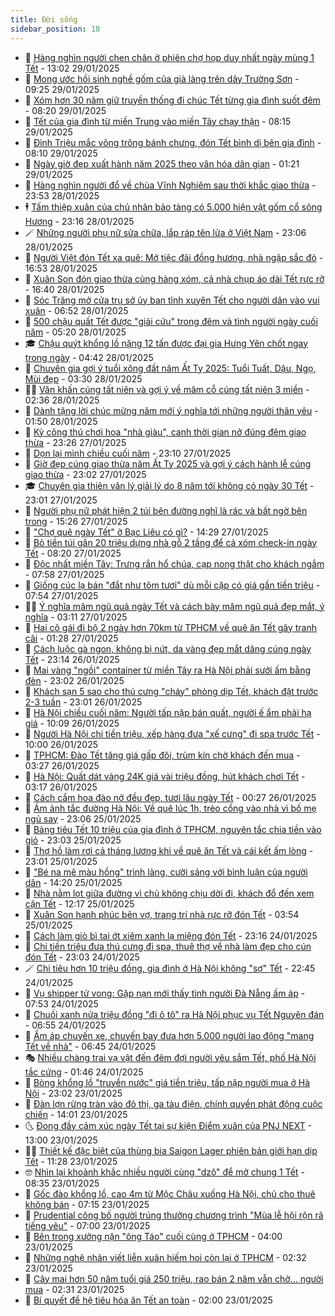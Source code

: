 ```yaml
---
title: Đời sống
sidebar_position: 18
---
```


<!-- dantri-doi-song:START -->
- 🥳 [Hàng nghìn người chen chân ở phiên chợ họp duy nhất ngày mùng 1 Tết](https://dantri.com.vn/tet-2025/hang-nghin-nguoi-chen-chan-o-phien-cho-hop-duy-nhat-ngay-mung-1-tet-20250129175357515.htm) - 13:02 29/01/2025
- 🌁 [Mong ước hồi sinh nghề gốm của già làng trên dãy Trường Sơn](https://dantri.com.vn/tet-2025/mong-uoc-hoi-sinh-nghe-gom-cua-gia-lang-tren-day-truong-son-20250124113408009.htm) - 09:25 29/01/2025
- 👀 [Xóm hơn 30 năm giữ truyền thống đi chúc Tết từng gia đình suốt đêm](https://dantri.com.vn/doi-song/xom-hon-30-nam-giu-truyen-thong-di-chuc-tet-tung-gia-dinh-suot-dem-20250129143030713.htm) - 08:20 29/01/2025
- 🐻 [Tết của gia đình từ miền Trung vào miền Tây chạy thận](https://dantri.com.vn/doi-song/tet-cua-gia-dinh-tu-mien-trung-vao-mien-tay-chay-than-20250127133727180.htm) - 08:15 29/01/2025
- 🦅 [Đình Triệu mắc võng trông bánh chưng, đón Tết bình dị bên gia đình](https://dantri.com.vn/doi-song/dinh-trieu-mac-vong-trong-banh-chung-don-tet-binh-di-ben-gia-dinh-20250129124205615.htm) - 08:10 29/01/2025
- 🦩 [Ngày giờ đẹp xuất hành năm 2025 theo văn hóa dân gian](https://dantri.com.vn/doi-song/ngay-gio-dep-xuat-hanh-nam-2025-theo-van-hoa-dan-gian-20250127181317453.htm) - 01:21 29/01/2025
- 🦏 [Hàng nghìn người đổ về chùa Vĩnh Nghiêm sau thời khắc giao thừa](https://dantri.com.vn/tet-2025/hang-nghin-nguoi-do-ve-chua-vinh-nghiem-sau-thoi-khac-giao-thua-20250129034402585.htm) - 23:53 28/01/2025
- 🕴 [Tấm thiệp xuân của chủ nhân bảo tàng có 5.000 hiện vật gốm cổ sông Hương](https://dantri.com.vn/tet-2025/tam-thiep-xuan-cua-chu-nhan-bao-tang-co-5000-hien-vat-gom-co-song-huong-20250127141215616.htm) - 23:16 28/01/2025
- 🪄 [Những người phụ nữ sửa chữa, lắp ráp tên lửa ở Việt Nam](https://dantri.com.vn/doi-song/nhung-nguoi-phu-nu-sua-chua-lap-rap-ten-lua-o-viet-nam-20250127214758129.htm) - 23:06 28/01/2025
- 🚦 [Người Việt đón Tết xa quê: Mở tiệc đãi đồng hương, nhà ngập sắc đỏ](https://dantri.com.vn/doi-song/nguoi-viet-don-tet-xa-que-mo-tiec-dai-dong-huong-nha-ngap-sac-do-20250128233452872.htm) - 16:53 28/01/2025
- 🤔 [Xuân Son đón giao thừa cùng hàng xóm, cả nhà chụp áo dài Tết rực rỡ](https://dantri.com.vn/doi-song/xuan-son-don-giao-thua-cung-hang-xom-ca-nha-chup-ao-dai-tet-ruc-ro-20250128220052684.htm) - 16:40 28/01/2025
- 🚦 [Sóc Trăng mở cửa trụ sở ủy ban tỉnh xuyên Tết cho người dân vào vui xuân](https://dantri.com.vn/tet-2025/soc-trang-mo-cua-tru-so-uy-ban-tinh-xuyen-tet-cho-nguoi-dan-vao-vui-xuan-20250127161408112.htm) - 06:52 28/01/2025
- 🐎 [500 chậu quất Tết được &quot;giải cứu&quot; trong đêm và tình người ngày cuối năm](https://dantri.com.vn/doi-song/500-chau-quat-tet-duoc-giai-cuu-trong-dem-va-tinh-nguoi-ngay-cuoi-nam-20250128120416713.htm) - 05:20 28/01/2025
- 🎓 [Chậu quýt khổng lồ nặng 12 tấn được đại gia Hưng Yên chốt ngay trong ngày](https://dantri.com.vn/doi-song/chau-quyt-khong-lo-nang-12-tan-duoc-dai-gia-hung-yen-chot-ngay-trong-ngay-20250124131420670.htm) - 04:42 28/01/2025
- 🐘 [Chuyên gia gợi ý tuổi xông đất năm Ất Tỵ 2025: Tuổi Tuất, Dậu, Ngọ, Mùi đẹp](https://dantri.com.vn/doi-song/chuyen-gia-goi-y-tuoi-xong-dat-nam-at-ty-2025-tuoi-tuat-dau-ngo-mui-dep-20250127174214991.htm) - 03:30 28/01/2025
- 🧑‍🏫 [Văn khấn cúng tất niên và gợi ý về mâm cỗ cúng tất niên 3 miền](https://dantri.com.vn/doi-song/van-khan-cung-tat-nien-va-goi-y-ve-mam-co-cung-tat-nien-3-mien-20250127064402088.htm) - 02:36 28/01/2025
- 🦒 [Dành tặng lời chúc mừng năm mới ý nghĩa tới những người thân yêu](https://dantri.com.vn/tet-2025/danh-tang-loi-chuc-mung-nam-moi-y-nghia-toi-nhung-nguoi-than-yeu-20250127212229177.htm) - 01:50 28/01/2025
- 🧰 [Kỳ công thú chơi hoa &quot;nhà giàu&quot;, canh thời gian nở đúng đêm giao thừa](https://dantri.com.vn/doi-song/ky-cong-thu-choi-hoa-nha-giau-canh-thoi-gian-no-dung-dem-giao-thua-20250127161521460.htm) - 23:26 27/01/2025
- 🧐 [Dọn lại mình chiều cuối năm](https://dantri.com.vn/tet-2025/don-lai-minh-chieu-cuoi-nam-20250115102721701.htm) - 23:10 27/01/2025
- 🌮 [Giờ đẹp cúng giao thừa năm Ất Tỵ 2025 và gợi ý cách hành lễ cúng giao thừa](https://dantri.com.vn/doi-song/gio-dep-cung-giao-thua-nam-at-ty-2025-va-goi-y-cach-hanh-le-cung-giao-thua-20250127170125161.htm) - 23:02 27/01/2025
- 🎓 [Chuyên gia thiên văn lý giải lý do 8 năm tới không có ngày 30 Tết](https://dantri.com.vn/doi-song/chuyen-gia-thien-van-ly-giai-ly-do-8-nam-toi-khong-co-ngay-30-tet-20250124111743031.htm) - 23:01 27/01/2025
- 🚀 [Người phụ nữ phát hiện 2 túi bên đường nghĩ là rác và bất ngờ bên trong](https://dantri.com.vn/doi-song/nguoi-phu-nu-phat-hien-2-tui-ben-duong-nghi-la-rac-va-bat-ngo-ben-trong-20250127212311207.htm) - 15:26 27/01/2025
- 🤖 [&quot;Chợ quê ngày Tết&quot; ở Bạc Liêu có gì?](https://dantri.com.vn/tet-2025/cho-que-ngay-tet-o-bac-lieu-co-gi-20250123183307864.htm) - 14:29 27/01/2025
- 🤩 [Bỏ tiền túi gần 20 triệu dựng nhà gỗ 2 tầng để cả xóm check-in ngày Tết](https://dantri.com.vn/doi-song/bo-tien-tui-gan-20-trieu-dung-nha-go-2-tang-de-ca-xom-check-in-ngay-tet-20250127114344949.htm) - 08:20 27/01/2025
- 👹 [Độc nhất miền Tây: Trưng rắn hổ chúa, cạp nong thật cho khách ngắm](https://dantri.com.vn/tet-2025/doc-nhat-mien-tay-trung-ran-ho-chua-cap-nong-that-cho-khach-ngam-20250126192402411.htm) - 07:58 27/01/2025
- 🦩 [Giống cúc lạ bán &quot;đắt như tôm tươi&quot; dù mỗi cặp có giá gần tiền triệu](https://dantri.com.vn/tet-2025/giong-cuc-la-ban-dat-nhu-tom-tuoi-du-moi-cap-co-gia-gan-tien-trieu-20250126202328319.htm) - 07:54 27/01/2025
- 🧑‍🏫 [Ý nghĩa mâm ngũ quả ngày Tết và cách bày mâm ngũ quả đẹp mắt, ý nghĩa](https://dantri.com.vn/tet-2025/y-nghia-mam-ngu-qua-ngay-tet-va-cach-bay-mam-ngu-qua-dep-mat-y-nghia-20250127001650371.htm) - 03:11 27/01/2025
- 🌈 [Hai cô gái đi bộ 2 ngày hơn 70km từ TPHCM về quê ăn Tết gây tranh cãi](https://dantri.com.vn/doi-song/hai-co-gai-di-bo-2-ngay-hon-70km-tu-tphcm-ve-que-an-tet-gay-tranh-cai-20250126175837751.htm) - 01:28 27/01/2025
- 💃 [Cách luộc gà ngon, không bị nứt, da vàng đẹp mắt dâng cúng ngày Tết](https://dantri.com.vn/tet-2025/cach-luoc-ga-ngon-khong-bi-nut-da-vang-dep-mat-dang-cung-ngay-tet-20250122091517978.htm) - 23:14 26/01/2025
- 💂 [Mai vàng &quot;ngồi&quot; container từ miền Tây ra Hà Nội phải sưởi ấm bằng đèn](https://dantri.com.vn/doi-song/mai-vang-ngoi-container-tu-mien-tay-ra-ha-noi-phai-suoi-am-bang-den-20250124074808986.htm) - 23:02 26/01/2025
- 🦏 [Khách sạn 5 sao cho thú cưng &quot;cháy&quot; phòng dịp Tết, khách đặt trước 2-3 tuần](https://dantri.com.vn/doi-song/khach-san-5-sao-cho-thu-cung-chay-phong-dip-tet-khach-dat-truoc-2-3-tuan-20250125173339599.htm) - 23:01 26/01/2025
- 🤡 [Hà Nội chiều cuối năm: Người tấp nập bán quất, người ế ẩm phải hạ giá](https://dantri.com.vn/doi-song/ha-noi-chieu-cuoi-nam-nguoi-tap-nap-ban-quat-nguoi-e-am-phai-ha-gia-20250126132759219.htm) - 10:09 26/01/2025
- 🫶 [Người Hà Nội chi tiền triệu, xếp hàng đưa &quot;xế cưng&quot; đi spa trước Tết](https://dantri.com.vn/doi-song/nguoi-ha-noi-chi-tien-trieu-xep-hang-dua-xe-cung-di-spa-truoc-tet-20250126130455349.htm) - 10:00 26/01/2025
- 💪 [TPHCM: Đào Tết tăng giá gấp đôi, trùm kín chờ khách đến mua](https://dantri.com.vn/doi-song/tphcm-dao-tet-tang-gia-gap-doi-trum-kin-cho-khach-den-mua-20250125132101398.htm) - 03:27 26/01/2025
- 🦅 [Hà Nội: Quất dát vàng 24K giá vài triệu đồng, hút khách chơi Tết](https://dantri.com.vn/doi-song/ha-noi-quat-dat-vang-24k-gia-vai-trieu-dong-hut-khach-choi-tet-20250124124725027.htm) - 03:17 26/01/2025
- 🧠 [Cách cắm hoa đào nở đều đẹp, tươi lâu ngày Tết](https://dantri.com.vn/doi-song/cach-cam-hoa-dao-no-deu-dep-tuoi-lau-ngay-tet-20250123124657632.htm) - 00:27 26/01/2025
- 🦅 [Ám ảnh tắc đường Hà Nội: Về quê lúc 1h, trèo cổng vào nhà vì bố mẹ ngủ say](https://dantri.com.vn/doi-song/am-anh-tac-duong-ha-noi-ve-que-luc-1h-treo-cong-vao-nha-vi-bo-me-ngu-say-20250125104413326.htm) - 23:06 25/01/2025
- 💪 [Bảng tiêu Tết 10 triệu của gia đình ở TPHCM, nguyên tắc chia tiền vào giỏ](https://dantri.com.vn/doi-song/bang-tieu-tet-10-trieu-cua-gia-dinh-o-tphcm-nguyen-tac-chia-tien-vao-gio-20250123113915199.htm) - 23:03 25/01/2025
- 🧐 [Thợ hồ làm rơi cả tháng lương khi về quê ăn Tết và cái kết ấm lòng](https://dantri.com.vn/doi-song/tho-ho-lam-roi-ca-thang-luong-khi-ve-que-an-tet-va-cai-ket-am-long-20250125115848211.htm) - 23:01 25/01/2025
- 👀 [&quot;Bé na mê màu hồng&quot; trình làng, cười sảng với bình luận của người dân](https://dantri.com.vn/doi-song/be-na-me-mau-hong-trinh-lang-cuoi-sang-voi-binh-luan-cua-nguoi-dan-20250125163432254.htm) - 14:20 25/01/2025
- 🎉 [Nhà nằm lọt giữa đường vì chủ không chịu dời đi, khách đổ đến xem cận Tết](https://dantri.com.vn/doi-song/nha-nam-lot-giua-duong-vi-chu-khong-chiu-doi-di-khach-do-den-xem-can-tet-20250123154803518.htm) - 12:17 25/01/2025
- 💂 [Xuân Son hạnh phúc bên vợ, trang trí nhà rực rỡ đón Tết](https://dantri.com.vn/doi-song/xuan-son-hanh-phuc-ben-vo-trang-tri-nha-ruc-ro-don-tet-20250124185648706.htm) - 03:54 25/01/2025
- 🚀 [Cách làm giò bì tai ớt xiêm xanh lạ miệng đón Tết](https://dantri.com.vn/doi-song/cach-lam-gio-bi-tai-ot-xiem-xanh-la-mieng-don-tet-20250116160111544.htm) - 23:16 24/01/2025
- 👹 [Chi tiền triệu đưa thú cưng đi spa, thuê thợ về nhà làm đẹp cho cún đón Tết](https://dantri.com.vn/doi-song/chi-tien-trieu-dua-thu-cung-di-spa-thue-tho-ve-nha-lam-dep-cho-cun-don-tet-20250122111018029.htm) - 23:03 24/01/2025
- 🪄 [Chi tiêu hơn 10 triệu đồng, gia đình ở Hà Nội không &quot;sợ&quot; Tết](https://dantri.com.vn/doi-song/chi-tieu-hon-10-trieu-dong-gia-dinh-o-ha-noi-khong-so-tet-20250124184823261.htm) - 22:45 24/01/2025
- 🌁 [Vụ shipper tử vong: Gặp nạn mới thấy tình người Đà Nẵng ấm áp](https://dantri.com.vn/doi-song/vu-shipper-tu-vong-gap-nan-moi-thay-tinh-nguoi-da-nang-am-ap-20250124131215848.htm) - 07:53 24/01/2025
- 🌋 [Chuối xanh nửa triệu đồng &quot;đi ô tô&quot; ra Hà Nội phục vụ Tết Nguyên đán](https://dantri.com.vn/doi-song/chuoi-xanh-nua-trieu-dong-di-o-to-ra-ha-noi-phuc-vu-tet-nguyen-dan-20250123104226110.htm) - 06:55 24/01/2025
- 🦆 [Ấm áp chuyến xe, chuyến bay đưa hơn 5.000 người lao động &quot;mang Tết về nhà&quot;](https://dantri.com.vn/tet-2025/am-ap-chuyen-xe-chuyen-bay-dua-hon-5000-nguoi-lao-dong-mang-tet-ve-nha-20250124091130274.htm) - 06:45 24/01/2025
- 🎭 [Nhiều chàng trai vạ vật đến đêm đợi người yêu sắm Tết, phố Hà Nội tắc cứng](https://dantri.com.vn/doi-song/nhieu-chang-trai-va-vat-den-dem-doi-nguoi-yeu-sam-tet-pho-ha-noi-tac-cung-20250124004524811.htm) - 01:46 24/01/2025
- 🤡 [Bòng khổng lồ &quot;truyền nước&quot; giá tiền triệu, tấp nập người mua ở Hà Nội](https://dantri.com.vn/doi-song/bong-khong-lo-truyen-nuoc-gia-tien-trieu-tap-nap-nguoi-mua-o-ha-noi-20250123100141236.htm) - 23:02 23/01/2025
- 🦩 [Đàn lợn rừng tràn vào đô thị, ga tàu điện, chính quyền phát động cuộc chiến](https://dantri.com.vn/doi-song/dan-lon-rung-tran-vao-do-thi-ga-tau-dien-chinh-quyen-phat-dong-cuoc-chien-20250123165205703.htm) - 14:01 23/01/2025
- 🌜 [Đong đầy cảm xúc ngày Tết tại sự kiện Điểm xuân của PNJ NEXT](https://dantri.com.vn/doi-song/dong-day-cam-xuc-ngay-tet-tai-su-kien-diem-xuan-cua-pnj-next-20250123161200923.htm) - 13:00 23/01/2025
- 🧑‍🏫 [Thiết kế đặc biệt của thùng bia Saigon Lager phiên bản giới hạn dịp Tết](https://dantri.com.vn/doi-song/thiet-ke-dac-biet-cua-thung-bia-saigon-lager-phien-ban-gioi-han-dip-tet-20250123182710912.htm) - 11:28 23/01/2025
- 🤓 [Nhìn lại khoảnh khắc nhiều người cùng &quot;dzô&quot; để mở chung 1 Tết](https://dantri.com.vn/doi-song/nhin-lai-khoanh-khac-nhieu-nguoi-cung-dzo-de-mo-chung-1-tet-20250123153009974.htm) - 08:35 23/01/2025
- 🤗 [Gốc đào khổng lồ, cao 4m từ Mộc Châu xuống Hà Nội, chủ cho thuê không bán](https://dantri.com.vn/doi-song/goc-dao-khong-lo-cao-4m-tu-moc-chau-xuong-ha-noi-chu-cho-thue-khong-ban-20250123131408759.htm) - 07:15 23/01/2025
- 🦒 [Prudential công bố người  trúng thưởng chương trình &quot;Mùa lễ hội rộn rã tiếng yêu&quot;](https://dantri.com.vn/doi-song/prudential-cong-bo-nguoi-trung-thuong-chuong-trinh-mua-le-hoi-ron-ra-tieng-yeu-20250123133849563.htm) - 07:00 23/01/2025
- 💂 [Bên trong xưởng nặn &quot;ông Táo&quot; cuối cùng ở TPHCM](https://dantri.com.vn/tet-2025/ben-trong-xuong-nan-ong-tao-cuoi-cung-o-tphcm-20250119175729729.htm) - 04:00 23/01/2025
- 🚀 [Những nghệ nhân viết liễn xuân hiếm hoi còn lại ở TPHCM](https://dantri.com.vn/tet-2025/nhung-nghe-nhan-viet-lien-xuan-hiem-hoi-con-lai-o-tphcm-20250122131150324.htm) - 02:32 23/01/2025
- 🐲 [Cây mai hơn 50 năm tuổi giá 250 triệu, rao bán 2 năm vẫn chờ... người mua](https://dantri.com.vn/doi-song/cay-mai-hon-50-nam-tuoi-gia-250-trieu-rao-ban-2-nam-van-cho-nguoi-mua-20250122135057925.htm) - 02:31 23/01/2025
- 🎡 [Bí quyết để hệ tiêu hóa ăn Tết an toàn](https://dantri.com.vn/doi-song/bi-quyet-de-he-tieu-hoa-an-tet-an-toan-20250123081204683.htm) - 02:00 23/01/2025<!-- dantri-doi-song:END -->
